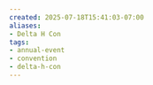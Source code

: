 ```yaml
---
created: 2025-07-18T15:41:03-07:00
aliases:
- Delta H Con
tags:
- annual-event
- convention
- delta-h-con
---
```

